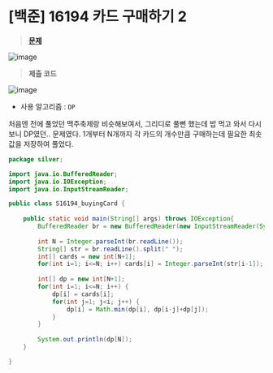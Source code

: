 # [백준] 16194 카드 구매하기 2
> **[문제](https://www.acmicpc.net/problem/16194)**
> 
![image](https://user-images.githubusercontent.com/80896077/216273805-40da61b5-fa9c-426d-a222-5ba0c28e3893.png)

> **제출 코드**
> 
![image](https://user-images.githubusercontent.com/80896077/216273831-c958543d-4a4b-41a6-9918-5a02c40ad1e8.png)

- 사용 알고리즘 : `DP`

처음엔 전에 풀었던 맥주축제랑 비슷해보여서, 그리디로 풀뻔 했는데 밥 먹고 와서 다시보니 DP였던.. 문제였다. 1개부터 N개까지 각 카드의 개수만큼 구매하는데 필요한 최솟값을 저장하여 풀었다.

```java
package silver;

import java.io.BufferedReader;
import java.io.IOException;
import java.io.InputStreamReader;

public class S16194_buyingCard {
	
	public static void main(String[] args) throws IOException{
		BufferedReader br = new BufferedReader(new InputStreamReader(System.in));
		
		int N = Integer.parseInt(br.readLine());
		String[] str = br.readLine().split(" ");
		int[] cards = new int[N+1];
		for(int i=1; i<=N; i++) cards[i] = Integer.parseInt(str[i-1]);
		
		int[] dp = new int[N+1];
		for(int i=1; i<=N; i++) {
			dp[i] = cards[i];
			for(int j=1; j<i; j++) {
				dp[i] = Math.min(dp[i], dp[i-j]+dp[j]);
			}
		}
		
		System.out.println(dp[N]);
	}

}
```

